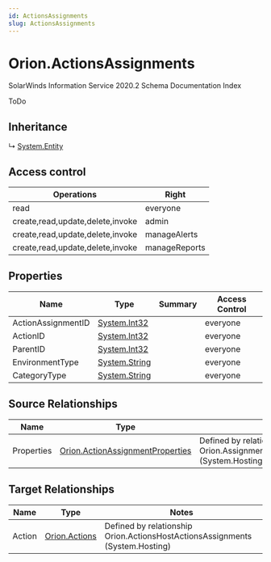 ```yaml
---
id: ActionsAssignments
slug: ActionsAssignments
---
```


# Orion.ActionsAssignments

SolarWinds Information Service 2020.2 Schema Documentation Index

ToDo

## Inheritance

↳ [System.Entity](./../System/Entity)

## Access control

| Operations | Right |
| ------ | ------ |
| read | everyone |
| create,read,update,delete,invoke | admin |
| create,read,update,delete,invoke | manageAlerts |
| create,read,update,delete,invoke | manageReports |

## Properties

| Name | Type | Summary | Access Control |
| ------ | ------ | ------ | ------ |
| ActionAssignmentID | [System.Int32](https://docs.microsoft.com/en-us/dotnet/api/system.int32) |  | everyone |
| ActionID | [System.Int32](https://docs.microsoft.com/en-us/dotnet/api/system.int32) |  | everyone |
| ParentID | [System.Int32](https://docs.microsoft.com/en-us/dotnet/api/system.int32) |  | everyone |
| EnvironmentType | [System.String](https://docs.microsoft.com/en-us/dotnet/api/system.string) |  | everyone |
| CategoryType | [System.String](https://docs.microsoft.com/en-us/dotnet/api/system.string) |  | everyone |

## Source Relationships

| Name | Type | Notes |
| ------ | ------ | ------ |
| Properties | [Orion.ActionAssignmentProperties](./../Orion/ActionAssignmentProperties) | Defined by relationship Orion.AssignmentsHostActionAssignmentProperties (System.Hosting) |

## Target Relationships

| Name | Type | Notes |
| ------ | ------ | ------ |
| Action | [Orion.Actions](./../Orion/Actions) | Defined by relationship Orion.ActionsHostActionsAssignments (System.Hosting) |

